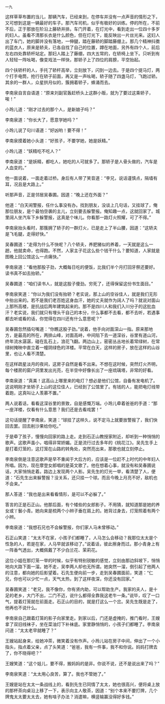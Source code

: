     一九 

   这样草草布置的当儿，那辆汽车，已经来到，在停车并没有一点声音的情形之下，又可想到这是一辆最好的车子。那汽车司机，似乎有极好的训练。停的所在，不前不后，正于那放在阶沿上藤轿并排。车门开着，在灯光中，看到走出一位四十多岁的妇人。虽看不清那长衣是什么颜色，但在灯光下，能反映出一片丝光来。这妇人出了车门，她的脚并没有落地，一伸腿，踏在藤轿的脚踏藤绷上。那几个精神抖擞的蓝衣人，原来是轿夫，已各自找了自己的位置，蹲在地面，另外有四个人，前后左右四处靠轿杆站定。那妇人踏上了藤绷，四大五常的，在轿椅上坐下。只听到有人轻轻一阵吆喝，像变戏法一样快，那轿子上了四位的肩膀，平空抬起。

   四个扶轿杆的人，手托了轿杆高举，立刻放下，闪到一边去。于是四个提马灯，两个打手电筒，抢行在轿子前面，再又是一声吆喝，轿子随了四盏马灯，飞跑过轿。其余的一群人，众星拱月似的，簇拥着轿子，蜂涌而去。

   李南泉自言自语道：“原来刘副官轰赶桥头上这群小贩，就为了要过这乘轿子，唉！”

   小玲儿道：“刚才过去的那个人，是新娘子吗？”

   李南泉道：“你长大了，愿意学她吗？”

   小玲儿说了句川语道：“好凶哟！要不得！”

   李南泉摸着她小头道：“好孩子，不要学她，她是妖精。”

   小玲儿道：“妖精吃不吃人？”

   李南泉道：“是妖精，都吃人，她吃的人可就多了。那轿子是人骨头做的，汽车是人血变的。”

   他一面说着，一面走着过桥。身后有人带了笑音道：“李兄，说话谨慎点，隔墙有耳，况且是大路上。”

   听那声音，正是邻居吴春圃。因道：“晚上还在外面？”

   他道：“白天闹警报，任什么事没有办。找到朋友，没谈上几句话，又挂球了，俺那位朋友，是个最怕空袭的主儿，立刻要去躲警报。俺知趣一点，这就回家了。城里阔人坐汽车下乡躲警报，这真是个味儿。你看那一路灯火照耀，可了不得。”

   李南泉抬头看时，那簇拥了轿子的一群灯火，已是走上了半山腰，因道：“这轿夫是飞毛腿，走得好快。”

   吴春圃道：“走得为什么不快呢？八个轿夫，养肥猪似的养着，一天就是这么一趟，他就卖命，也得跑。不然，人家主子花这么些个钱干什么？要知道，人家就是图晚上回公馆这么一点痛快。”

   李南泉道：“看他那股子劲，大概每日吃的便饭，比我们半个月打回牙祭还要好。读书真不如去抬轿。”

   吴春圃道：“咱们读书人，就是这股子傻劲。穷死了，还得保留这份书生面目。”

   李南泉笑道：“你以为我们没有抬轿？老实说，那上山的空谷佳人，就是我们无形中抬出来的。若不是我们老百姓这身血汗，她的丈夫就作为阔人了吗？就说对面山上那所高楼，是抗战后两年建筑起来的。那不是四川人和我们入川分子的这批血汗？老实说，我们就只有埋头干自己的本分，什么事都不去看，都不去听，若遇事都去听或看的话，你觉得在四川还有什么意思呢？”

   吴春圃忽然插句嘴道：“你瞧这股子劲。”说着，他手向对面深山一指。原来那地方，是最高的所在，两排山峰，对面高峙，中间陷下去一道深谷，谷里有道山河，终年流水潺潺，碰在乱石上，浪花飞翻。两边山上，密密丛丛地长着常绿树，在常绿树掩映中直立着一幢阴绿色的洋楼。平常在白天，这样的房子，放在这样的山谷里，也让人看不清楚。

   在这样疏星淡月的夜间，这房子自然是看不出来。不想在这时候，突然灯火齐明，每个楼房的窗户洞里发出光亮，在半空中好像长出了一座琉璃塔，非常的好看。

   李南泉道：“真美！这高山上哪里来的电灯？想必是他们公馆，自备有发电机了。这说明刚才坐轿子上山的这位佳人，已经到了公馆里了。有钱的人，能把电灯线带着跑，这真叫让人羡慕不置。”

   两人说着话，看看这深谷里的景致，自是感慨万端。小玲儿牵着爸爸的手道：“那一座洋楼，仅看有什么意思？我们还是去看戏罢！”

   这句话提醒了李南泉，笑道：“球挂了这样久，说不定马上就要放警报了，我们快回去罢。回去削沙果给你吃。”

   于是牵了孩子，慢慢向回家的路上走。走到石正山教授家附近，却听到一种悄悄的歌声。这歌声虽小，唱得非常娇媚。正是流行过去多年的《桃花江》。吴先生手上是打着灯笼的，这灯笼在山路的转角处，突然亮出来，那歌也就立刻停止。

   李南泉倒是注意这歌声是早不重闻于大后方的，应该是一位赶不上时代的中年妇人所唱。因为，现在摩登女郎唱的是英文歌了。他在想着心事，就没有和吴春圃说话，大家悄悄走着。路边上发现两个人影。吴先生的灯光一举，看清楚了人，便道：“石先生出来躲警报？没关系，还只挂一个球。而且今晚上月亮不好，敌机也不会来。”

   那人答道：“我也是出来看看情形，是可以不必躲了。”

   答言的正是石正山。他那后面，有个矮些的女郎影子。不用猜，就知道那是她的养女或丫鬟小青。她向来是梳两个小辫子垂在肩上的。她背过身去，灯笼照着有两个小辫。

   李南泉道：“我想石兄也不会躲警报，你们家人马未曾移动。”

   石正山笑道：“太太不在家，小孩子们都睡了，人马怎么会移动？我那位太太是个性急的人，若是在家，人马早就该移动了。”说着话，彼此擦身而过。那小青身上有一阵香气透出，大概佩戴了不少白兰花、茉莉花。

   这位小姐在那灯笼一举的时候，似乎有特别锐敏的感觉，立刻由那边斜坡下，悄悄地向大路下面一溜。她不走，吴李两人却也无所谓。她突然一溜，倒引起了他两人的注意，都向她的后影望着。石先生便向前一步，走到吴春圃面前，笑道：“仁兄，你也可以少忙一点，天气太热，到了这样夜深，你还没有回家。”

   吴春圃笑道：“老兄，我不像你，你有贤内助，可以帮助生产。我家的夫人，是十足的老乡，大门不出，二门不迈，说什么都得全靠我这老牛一条。”说毕，叹了一口气，提着灯笼就在前面走。石正山的目的，就是打这么一个岔。吴先生既是走了，他再也不说什么。

   李南泉自己跟着灯笼的影子向家里走。到家以后，门还是虚掩的，推门看时，王嫂拿了双旧线袜子，坐在菜油灯下补袜底。家里静悄悄的，小孩子们都睡了。李南泉问道：“太太老早就睡了？”

   王嫂站起身来，给她冲茶，微笑着没有作声。小玲儿站在房子中间，伸出了一个小指头，指点着父亲，点了头笑道：“爸爸，我有一件事，我不和你说。妈妈打牌去了，你不晓得吧？”

   王嫂笑道：“这个娃儿，要不得，搬妈妈的是非。你说不说，还不是说出来了吗？”

   李南泉笑道：“太太用心良苦，算了。我也不管她了。”

   王嫂是站在太太一条战线上的，看到先生已同情了太太，她也很高兴，便将桌上放的那杯茶向桌沿上移了一下，表示向主人敬茶，因道：“别个本来不要打牌，几个牌鬼太太要太太去，她有啥子办法？消遣嘛，横竖输赢没得好多钱。”

